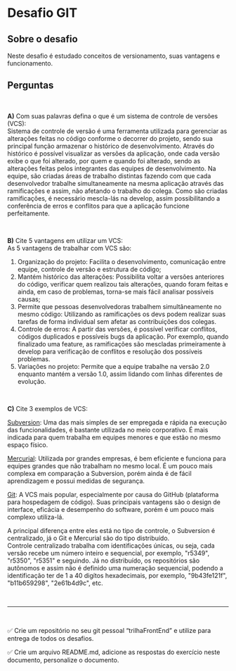 # **Desafio GIT** 

## **Sobre o desafio**
Neste desafio é estudado conceitos de versionamento, suas vantagens e funcionamento. 

## **Perguntas**
<br />

**A)** Com suas palavras defina o que é um sistema de controle de versões (VCS): 
<br />
 Sistema de controle de versão é uma ferramenta utilizada para gerenciar as alterações feitas no código conforme o decorrer do projeto, sendo sua principal função armazenar o histórico de desenvolvimento. Através do histórico é possível visualizar as versões da aplicação, onde cada versão exibe o que foi alterado, por quem e quando foi alterado, sendo as alterações feitas pelos integrantes das equipes de desenvolvimento. Na equipe, são criadas áreas de trabalho distintas fazendo com que cada desenvolvedor trabalhe simultaneamente na mesma aplicação através das ramificações e assim, não afetando o trabalho do colega. Como são criadas ramificações, é necessário mescla-lás na develop, assim possibilitando a conferência de erros e conflitos para que a aplicação funcione perfeitamente. 

<br />

**B)** Cite 5 vantagens em utilizar um VCS:
<br />
As 5 vantagens de trabalhar com VCS são: 
1. Organização do projeto: Facilita o desenvolvimento, comunicação entre equipe, controle de versão e estrutura de código;  
2. Mantém histórico das alterações: Possibilita voltar a versões anteriores do código, verificar quem realizou tais alterações, quando foram feitas e ainda, em caso de problemas, torna-se mais fácil analisar possíveis causas; 
3. Permite que pessoas desenvolvedoras trabalhem simultâneamente no mesmo código: Utilizando as ramificações os devs podem realizar suas tarefas de forma individual sem afetar as contribuições dos colegas. 
4. Controle de erros: A partir das versões, é possível verificar conflitos, códigos duplicados e possíveis bugs da aplicação. Por exemplo, quando finalizado uma feature, as ramificações são mescladas primeiramente à develop para verificação de conflitos e resolução dos possíveis problemas. 
5. Variações no projeto: Permite que a equipe trabalhe na versão 2.0 enquanto mantém a versão 1.0, assim lidando com linhas diferentes de evolução.  


<br />

**C)** Cite 3 exemplos de VCS:

[Subversion](https://subversion.apache.org/): Uma das mais simples de ser empregada e rápida na execução das funcionalidades, é bastante utilizada no meio corporativo. É mais indicada para quem trabalha em equipes menores e que estão no mesmo espaço físico. 
<br />

[Mercurial](https://mercurial.selenic.com/): Utilizada por grandes empresas, é bem eficiente e funciona para equipes grandes que não trabalham no mesmo local. É um pouco mais complexa em comparação a Subversion, porém ainda é de fácil aprendizagem e possui medidas de segurança. 
<br />

[Git](http://git-scm.com/): A VCS mais popular, especialmente por causa do GitHub (plataforma para hospedagem de código). Suas principais vantagens são o design de interface, eficácia e desempenho do software, porém é um pouco mais complexo utiliza-lá. 
<br /> 

A principal diferença entre eles está no tipo de controle, o Subversion é centralizado, já o Git e Mercurial são do tipo distribuído. 
<br />
Controle centralizado trabalha com identificações únicas, ou seja, cada versão recebe um número inteiro e sequencial, por exemplo, "r5349", "r5350", "r5351" e seguindo. Já no distribuído, os repositórios são autônomos e assim não é definido uma numeração sequencial, podendo a identificação ter de 1 a 40 digítos hexadecimais, por exemplo, "9b43fe121f", "b11b659298", "2e61b4d9c", etc.
 
<br />

- - - 
<br />

✅ Crie um repositório no seu git pessoal “trilhaFrontEnd” e utilize para entrega de todos os desafios.

✅ Crie um arquivo README.md, adicione as respostas do exercício neste documento, personalize o documento.

